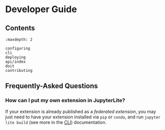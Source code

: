 # Developer Guide

## Contents

```{toctree}
:maxdepth: 2

configuring
cli
deploying
api/index
doit
contributing
```

## Frequently-Asked Questions

### How can I put my own extension in JupyterLite?

If your extension is already published as a _federated extension_, you may just need to
have your extension installed via `pip` or `conda`, and run `jupyter lite build` (see
more in the [CLI](./cli.ipynb)) documentation.
